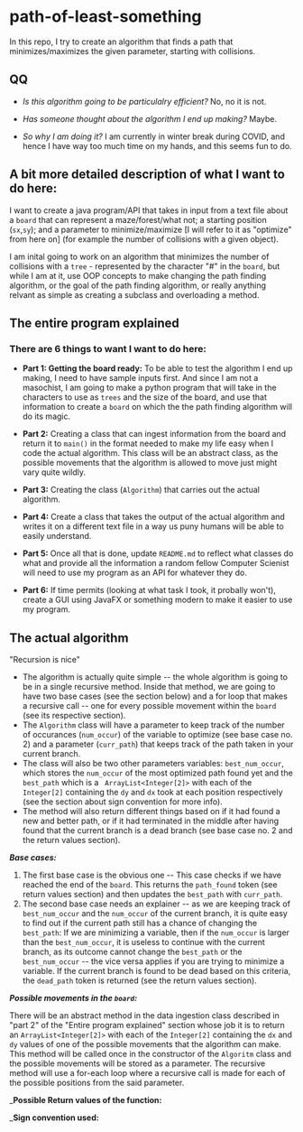# path-of-least-something
In this repo, I try to create an algorithm that finds a path that minimizes/maximizes the given parameter, starting with collisions.

## QQ ##
- _Is this algorithm going to be particulalry efficient?_ No, no it is not.

- _Has someone thought about the algorithm I end up making?_ Maybe.

- _So why I am doing it?_ I am currently in winter break during COVID, and hence I have way too much time on my hands, and this seems fun to do.

## A bit more detailed description of what I want to do here: ##

I want to create a java program/API that takes in input from a text file about a `board` that can represent a maze/forest/what not; a starting position (`sx`,`sy`); and a parameter to minimize/maximize [I will refer to it as "optimize" from here on] (for example the number of collisions with a given object).

I am inital going to work on an algorithm that minimizes the number of collisions with a `tree` - represented by the character "#" in the `board`, but while I am at it, use OOP concepts to make changing the path finding algorithm, or the goal of the path finding algorithm, or really anything relvant as simple as creating a subclass and overloading a method.

## The entire program explained ##
### There are 6 things to want I want to do here:

- __Part 1: Getting the board ready:__
  To be able to test the algorithm I end up making, I need to have sample inputs first. And since I am not a masochist, I am going to make a python program that will take in the characters to use as `trees` and the size of the board, and use that information to create a `board` on which the the path finding algorithm will do its magic.
 
- __Part 2:__ Creating a class that can ingest information from the board and return it to `main()` in the format needed to make my life easy when I code the actual algorithm.
  This class will be an abstract class, as the possible movements that the algorithm is allowed to move just might vary quite wildly.

- __Part 3:__ Creating the class (`Algorithm`) that carries out the actual algorithm.

- __Part 4:__ Create a class that takes the output of the actual algorithm and writes it on a different text file in a way us puny humans will be able to easily understand.

- __Part 5:__ Once all that is done, update `README.md` to reflect what classes do what and provide all the information a random fellow Computer Scienist will need to use my program as an API for whatever they do.

- __Part 6:__ If time permits (looking at what task I took, it probally won't), create a GUI using JavaFX or something modern to make it easier to use my program.

## The actual algorithm ##

"Recursion is nice"

- The algorithm is actually quite simple -- the whole algorithm is going to be in a single recursive method. Inside that method, we are going to have two base cases (see the section below) and a for loop that makes a recursive call -- one for every possible movement within the `board` (see its respective section). 
- The `Algorithm` class will have a parameter to keep track of the number of occurances (`num_occur`) of the variable to optimize (see base case no. 2) and a parameter (`curr_path`) that keeps track of the path taken in your current branch. 
- The class will also be two other parameters variables: `best_num_occur`, which stores the `num_occur` of the most optimized path found yet and the `best_path` which is a ` ArrayList<Integer[2]>` with each of the `Integer[2]` containing the `dy` and `dx` took at each position respectively (see the section about sign convention for more info).
- The method will also return different things based on if it had found a new and better path, or if it had terminated in the middle after having found that the current branch is a dead branch (see base case no. 2 and the return values section). 

___Base cases:___

1.  The first base case is the obvious one -- This case checks if we have reached the end of the `board`. This returns the `path_found` token (see return values section) and then updates the `best_path` with `curr_path`.
2.  The second base case needs an explainer -- as we are keeping track of `best_num_occur` and the `num_occur` of the current branch, it is quite easy to find out if the current path still has a chance of changing the `best_path`: If we are minimizing a variable, then if the `num_occur` is larger than the `best_num_occur`, it is useless to continue with the current branch, as its outcome cannot change the `best_path` or the `best_num_occur` -- the vice versa applies if you are trying to minimize a variable. If the current branch is found to be dead based on this criteria, the `dead_path` token is returned (see the return values section).

___Possible movements in the `board`:___

There will be an abstract method in the data ingestion class described in "part 2" of the "Entire program explained" section whose job it is to return an `ArrayList<Integer[2]>` with each of the `Integer[2]` containing the `dx` and `dy` values of one of the possible movements that the algorithm can make. This method will be called once in the constructor of the `Algoritm` class and the possible movements will be stored as a parameter. The recursive method will use a for-each loop where a recursive call is made for each of the possible positions from the said parameter.

___Possible Return values of the function:__

___Sign convention used:__


